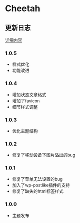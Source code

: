 # Cheetah

## 更新日志
[详细内容](https://fatesinger.com/76152)

### 1.0.5
+ 样式优化
+ 功能改进

### 1.0.4
+ 增加状态文章格式
+ 增加了favicon
+ 细节样式调整

### 1.0.3
+ 优化主题结构

### 1.0.2
+ 修复了移动设备下图片溢出的bug

### 1.0.1
+ 修复了菜单无法设置的bug
+ 加入了wp-postlike插件的支持
+ 修复了缺失的html标签样式

### 1.0.0

+ 主题发布